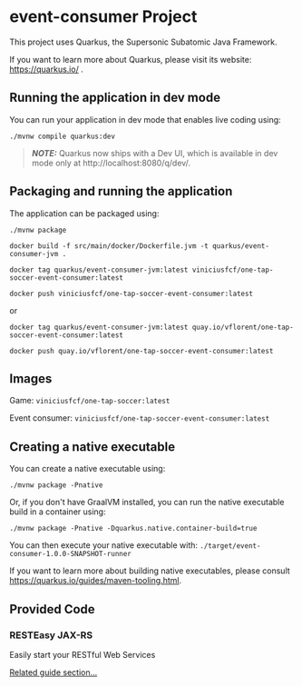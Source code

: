 # event-consumer Project

This project uses Quarkus, the Supersonic Subatomic Java Framework.

If you want to learn more about Quarkus, please visit its website: https://quarkus.io/ .

## Running the application in dev mode

You can run your application in dev mode that enables live coding using:
```shell script
./mvnw compile quarkus:dev
```

> **_NOTE:_**  Quarkus now ships with a Dev UI, which is available in dev mode only at http://localhost:8080/q/dev/.

## Packaging and running the application

The application can be packaged using:
```shell script
./mvnw package
```
```shell script
docker build -f src/main/docker/Dockerfile.jvm -t quarkus/event-consumer-jvm .
```

```shell script
docker tag quarkus/event-consumer-jvm:latest viniciusfcf/one-tap-soccer-event-consumer:latest
```

```shell script
docker push viniciusfcf/one-tap-soccer-event-consumer:latest
```


or

```shell script
docker tag quarkus/event-consumer-jvm:latest quay.io/vflorent/one-tap-soccer-event-consumer:latest
```

```shell script
docker push quay.io/vflorent/one-tap-soccer-event-consumer:latest
```

## Images

Game: ```viniciusfcf/one-tap-soccer:latest```

Event consumer: ```viniciusfcf/one-tap-soccer-event-consumer:latest```

## Creating a native executable

You can create a native executable using: 
```shell script
./mvnw package -Pnative
```

Or, if you don't have GraalVM installed, you can run the native executable build in a container using: 
```shell script
./mvnw package -Pnative -Dquarkus.native.container-build=true
```

You can then execute your native executable with: `./target/event-consumer-1.0.0-SNAPSHOT-runner`

If you want to learn more about building native executables, please consult https://quarkus.io/guides/maven-tooling.html.

## Provided Code

### RESTEasy JAX-RS

Easily start your RESTful Web Services

[Related guide section...](https://quarkus.io/guides/getting-started#the-jax-rs-resources)
